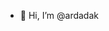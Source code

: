 - 👋 Hi, I’m @ardadak
<!---
ardadak/ardadak is a ✨ special ✨ repository because its `README.md` (this file) appears on your GitHub profile.
You can click the Preview link to take a look at your changes.
--->
